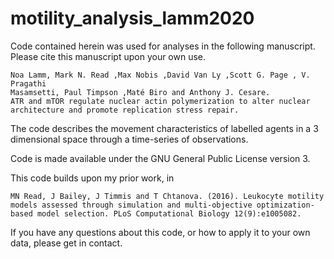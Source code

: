 # motility_analysis_lamm2020

Code contained herein was used for analyses in the following manuscript.
Please cite this manuscript upon your own use.

```
Noa Lamm, Mark N. Read ,Max Nobis ,David Van Ly ,Scott G. Page , V. Pragathi
Masamsetti, Paul Timpson ,Maté Biro and Anthony J. Cesare.
ATR and mTOR regulate nuclear actin polymerization to alter nuclear architecture and promote replication stress repair.
```

The code describes the movement characteristics of labelled agents in a 3 dimensional space through a time-series of observations.

Code is made available under the GNU General Public License version 3.

This code builds upon my prior work, in
```
MN Read, J Bailey, J Timmis and T Chtanova. (2016). Leukocyte motility models assessed through simulation and multi-objective optimization-based model selection. PLoS Computational Biology 12(9):e1005082.
```

If you have any questions about this code, or how to apply it to your own data, please get in contact.
